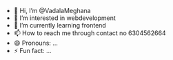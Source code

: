 - 👋 Hi, I’m @VadalaMeghana
- 👀 I’m interested in webdevelopment
- 🌱 I’m currently learning frontend
- 📫 How to reach me through contact no 6304562664
- 😄 Pronouns: ...
- ⚡ Fun fact: ...

<!---
VadalaMeghana/VadalaMeghana is a ✨ special ✨ repository because its `README.md` (this file) appears on your GitHub profile.
You can click the Preview link to take a look at your changes.
--->
